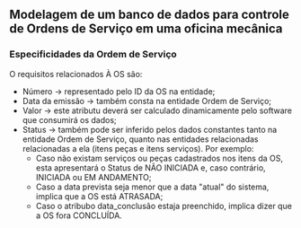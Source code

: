 ## Modelagem de um banco de dados para controle de Ordens de Serviço em uma oficina mecânica

### Especificidades da Ordem de Serviço

O requisitos relacionados À OS são:

* Número -> representado pelo ID da OS na entidade;
* Data da emissão -> também consta na entidade Ordem de Serviço;
* Valor -> este atributu deverá ser calculado dinamicamente pelo software que consumirá os dados;
* Status -> também pode ser inferido pelos dados constantes tanto na entidade Ordem de Serviço, quanto nas entidades relacionadas relacionadas a ela (itens peças e itens serviços). Por exemplo:
  * Caso não existam serviços ou peças cadastrados nos itens da OS, esta apresentará o Status de NÃO INICIADA e, caso contrário, INICIADA ou EM ANDAMENTO;
  * Caso a data prevista seja menor que a data "atual" do sistema, implica que a OS está ATRASADA;
  * Caso o atribubo data_conclusão estaja preenchido, implica dizer que a OS fora CONCLUÍDA.